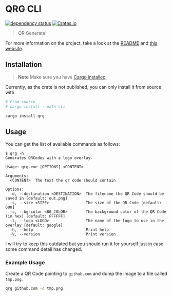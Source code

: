# QRG CLI

[![dependency status](https://deps.rs/repo/github/AntoniosBarotsis/qr-rs/status.svg?path=cli)](https://deps.rs/repo/github/AntoniosBarotsis/qr-rs?path=cli)
[![Crates.io](https://img.shields.io/crates/v/qrg)](https://crates.io/crates/qrg)

> QR Generate!

For more information on the project, take a look at the
[README](https://github.com/AntoniosBarotsis/qr-rs#readme) and
[this website](https://antoniosbarotsis.github.io/qr-rs/).

## Installation

> **Note** Make sure you have 
  [Cargo installed](https://doc.rust-lang.org/cargo/getting-started/installation.html)

Currently, as the crate is not published, you can only install it from source with

```sh
# From source
# cargo install --path cli

cargo install qrg
```

## Usage

You can get the list of available commands as follows:

```
$ qrg -h
Generates QRCodes with a logo overlay.

Usage: qrg.exe [OPTIONS] <CONTENT>

Arguments:
  <CONTENT>  The text the qr code should contain

Options:
  -d, --destination <DESTINATION>  The filename the QR Code should be saved in [default: out.png]
  -s, --size <SIZE>                The size of the QR Code [default: 600]
  -c, --bg-color <BG_COLOR>        The background color of the QR Code (in hex) [default: FFFFFF]
  -l, --logo <LOGO>                The name of the logo to use in the overlay [default: google]
  -h, --help                       Print help
  -V, --version                    Print version
```

I will try to keep this outdated but you should run it for yourself just in case some command
detail has changed.

### Example Usage

Create a QR Code pointing to `github.com` and dump the image to a file called `tmp.png`.

```sh
qrg github.com -d tmp.png
```
